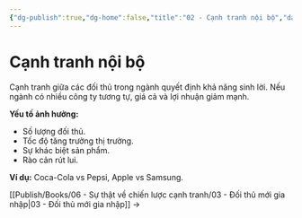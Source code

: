 ```yaml
---
{"dg-publish":true,"dg-home":false,"title":"02 - Cạnh tranh nội bộ","date":"2025-03-09","tags":["sach","sach/su-that-ve-chien-luoc-canh-tranh"],"dg-path":"Books/06 - Sự thật về chiến lược cạnh tranh/02 - Cạnh tranh nội bộ.md","permalink":"/books/06-su-that-ve-chien-luoc-canh-tranh/02-canh-tranh-noi-bo/","dgPassFrontmatter":true,"updated":"2025-03-09T10:43:13.970+07:00"}
---
```



# Cạnh tranh nội bộ

Cạnh tranh giữa các đối thủ trong ngành quyết định khả năng sinh lời. Nếu ngành có nhiều công ty tương tự, giá cả và lợi nhuận giảm mạnh.

**Yếu tố ảnh hưởng:**
- Số lượng đối thủ.
- Tốc độ tăng trưởng thị trường.
- Sự khác biệt sản phẩm.
- Rào cản rút lui.

**Ví dụ:** Coca-Cola vs Pepsi, Apple vs Samsung.

[[Publish/Books/06 - Sự thật về chiến lược cạnh tranh/03 - Đối thủ mới gia nhập\|03 - Đối thủ mới gia nhập]] →
